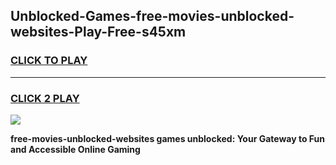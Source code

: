 
## Unblocked-Games-free-movies-unblocked-websites-Play-Free-s45xm
<h3>
<a href="https://premium76.site?title=free-movies-unblocked-websites&ref=20M">CLICK TO PLAY</a></h3>
<hr>

<h3>
<a href="https://premium76.site?title=free-movies-unblocked-websites&ref=20M">CLICK 2 PLAY</a>
  
</h3>

<a href="https://premium76.site?title=free-movies-unblocked-websites&ref=19M"><img src="https://clearcache.store/games.png"></a>


**free-movies-unblocked-websites games unblocked: Your Gateway to Fun and Accessible Online Gaming**

